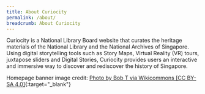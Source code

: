 ```yaml
---
title: About Curiocity
permalink: /about/
breadcrumb: About Curiocity
---
```

Curiocity is a National Library Board website that curates the heritage materials of the National Library and the National Archives of Singapore. Using digital storytelling tools such as Story Maps, Virtual Reality (VR) tours, juxtapose sliders and Digital Stories, Curiocity provides users an interactive and immersive way to discover and rediscover the history of Singapore. 

Homepage banner image credit: [Photo by Bob T via Wikicommons [CC BY-SA 4.0]](https://commons.wikimedia.org/wiki/File:Aerial_panorama_of_Singapore%27s_Downtown_Core.jpg#/media/File:Aerial_panorama_of_Singapore's_Downtown_Core.jpg){:target="_blank"}